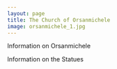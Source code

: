 ```yaml
---
layout: page
title: The Church of Orsanmichele
image: orsanmichele_1.jpg
---
```


Information on Orsanmichele

Information on the Statues
